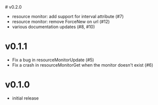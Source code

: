 # v0.2.0
- resource monitor: add support for interval attribute (#7)
- resource monitor: remove ForceNew on url (#12)
- various documentation updates (#8, #10)

# v0.1.1
- Fix a bug in resourceMonitorUpdate (#5)
- Fix a crash in resourceMonitorGet when the monitor doesn't exist (#6)

# v0.1.0
- initial release
